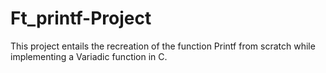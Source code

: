 # Ft_printf-Project
This project entails the recreation of the function Printf from scratch while implementing a Variadic function in C.
